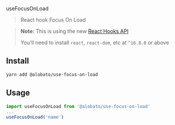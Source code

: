useFocusOnLoad

> React hook Focus On Load

> **Note:** This is using the new [React Hooks API](https://reactjs.org/docs/hooks-intro.html)
>
> You'll need to install `react`, `react-dom`, etc at `^16.8.0` or above

## Install

```sh
yarn add @alobato/use-focus-on-load
```

## Usage

```js
import useFocusOnLoad from '@alobato/use-focus-on-load'
...
useFocusOnLoad('name')
```
